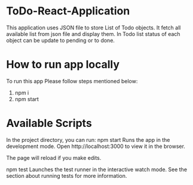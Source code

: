# ToDo-React-Application
This application uses JSON file to store List of Todo objects. It fetch all available list from json file and display them. In Todo list status of each object can be update to pending or to done. 
# How to run app locally
To run this app Please follow steps mentioned below:
1. npm i
2. npm start
# Available Scripts
In the project directory, you can run:
npm start
Runs the app in the development mode.
Open http://localhost:3000 to view it in the browser.

The page will reload if you make edits.

npm test
Launches the test runner in the interactive watch mode.
See the section about running tests for more information.
